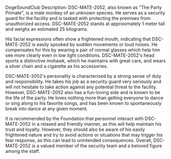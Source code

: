 DogeSoundClub Description:
DSC-MATE-2052, also known as "The Party Primate", is a male monkey of an unknown species. He serves as a security guard for the facility and is tasked with protecting the premises from unauthorized access. DSC-MATE-2052 stands at approximately 1 meter tall and weighs an estimated 25 kilograms. 

His facial expressions often show a frightened mouth, indicating that DSC-MATE-2052 is easily spooked by sudden movements or loud noises. He compensates for this by wearing a pair of normal glasses which help him see more clearly even in low light conditions. DSC-MATE-2052's head sports a distinctive mohawk, which he maintains with great care, and wears a silver chain and a cigarette as his accessories.

DSC-MATE-2052's personality is characterized by a strong sense of duty and responsibility. He takes his job as a security guard very seriously and will not hesitate to take action against any potential threat to the facility. However, DSC-MATE-2052 also has a fun-loving side and is known to be the life of the party. He loves nothing more than getting everyone to dance or sing along to his favorite songs, and has been known to spontaneously break into dance at any given moment.

It is recommended by the Foundation that personnel interact with DSC-MATE-2052 in a relaxed and friendly manner, as this will help maintain his trust and loyalty. However, they should also be aware of his easily frightened nature and try to avoid actions or situations that may trigger his fear response, as this can lead to unintended consequences. Overall, DSC-MATE-2052 is a valued member of the security team and a beloved figure among the staff.